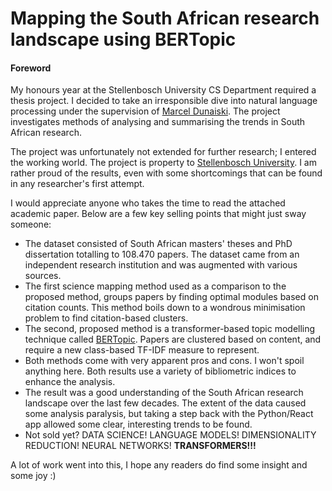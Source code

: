 # Mapping the South African research landscape using BERTopic

#### Foreword

My honours year at the Stellenbosch University CS Department
required a thesis project. I decided to take an irresponsible
dive into natural language processing under the supervision 
of
[Marcel Dunaiski](https://scholar.google.co.za/citations?user=3K4dIR8AAAAJ&hl=en). 
The project investigates methods of analysing and summarising the trends in South African research.

The project was unfortunately not extended for further research; 
I entered the working world. The project is property to [Stellenbosch University](https://www.sun.ac.za/english).
I am rather proud of the results, even with some shortcomings that can be found in any researcher's first attempt.

I would appreciate anyone who takes the time to read the attached academic paper.
Below are a few key selling points that might just sway someone:

* The dataset consisted of South African masters' theses and PhD dissertation totalling to 108.470 papers. 
The dataset came from an independent research institution and was augmented with various sources.
* The first science mapping method used as a comparison to the proposed method, groups papers by finding optimal modules based on citation counts. 
This method boils down to a wondrous minimisation problem to find citation-based clusters.
* The second, proposed method is a transformer-based topic modelling technique called [BERTopic](https://maartengr.github.io/BERTopic/index.html).
Papers are clustered based on content, and require a new class-based TF-IDF measure to represent.
* Both methods come with very apparent pros and cons. I won't spoil anything here. Both results use a variety of  bibliometric indices to enhance the analysis.
* The result was a good understanding of the South African research landscape over the last few decades. 
The extent of the data caused some analysis paralysis, but taking a step back with the Python/React app allowed some clear, interesting trends to be found.
* Not sold yet? DATA SCIENCE! LANGUAGE MODELS! DIMENSIONALITY REDUCTION! NEURAL NETWORKS! **TRANSFORMERS!!!**

A lot of work went into this, I hope any readers do find some insight and some joy :)
